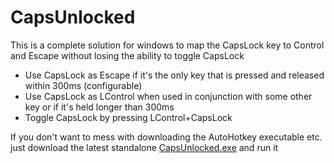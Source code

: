 # CapsUnlocked

This is a complete solution for windows to map the CapsLock key to Control and Escape without losing the ability to toggle CapsLock

* Use CapsLock as Escape if it's the only key that is pressed and released within 300ms (configurable)
* Use CapsLock as LControl when used in conjunction with some other key or if it's held longer than 300ms
* Toggle CapsLock by pressing LControl+CapsLock

If you don't want to mess with downloading the AutoHotkey executable etc. just download the latest standalone [CapsUnlocked.exe](https://github.com/kshenoy/CapsUnlocked/releases) and run it
